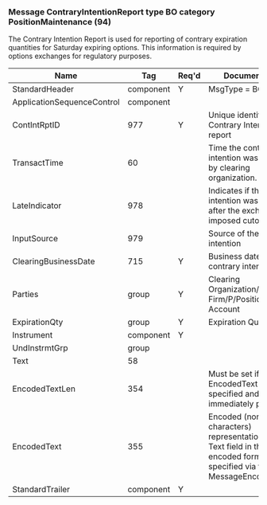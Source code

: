 ### Message ContraryIntentionReport type BO category PositionMaintenance (94)

The Contrary Intention Report is used for reporting of contrary expiration quantities for Saturday expiring options. This information is required by options exchanges for regulatory purposes.

| Name                       | Tag       | Req'd | Documentation                                                                                                                  |
|----------------------------|-----------|----------|-------------------------------------------------------------------------------------------------------------------------------|
| StandardHeader             | component |   Y   | MsgType = BO                                                                                                                   |
| ApplicationSequenceControl | component |       |                                                                                                                                |
| ContIntRptID               | 977       |   Y   | Unique identifier for the Contrary Intention report                                                                            |
| TransactTime               | 60        |       | Time the contrary intention was received by clearing organization.                                                             |
| LateIndicator              | 978       |       | Indicates if the contrary intention was received after the exchange imposed cutoff time                                        |
| InputSource                | 979       |       | Source of the contrary intention                                                                                               |
| ClearingBusinessDate       | 715       |   Y   | Business date of contrary intention                                                                                            |
| Parties                    | group     |   Y   | Clearing Organization/P/Clearing Firm/P/Position Account                                                                       |
| ExpirationQty              | group     |   Y   | Expiration Quantities                                                                                                          |
| Instrument                 | component |   Y   |                                                                                                                                |
| UndInstrmtGrp              | group     |       |                                                                                                                                |
| Text                       | 58        |       |                                                                                                                                |
| EncodedTextLen             | 354       |       | Must be set if EncodedText field is specified and must immediately precede it.                                                 |
| EncodedText                | 355       |       | Encoded (non-ASCII characters) representation of the Text field in the encoded format specified via the MessageEncoding field. |
| StandardTrailer            | component |   Y   |                                                                                                                                |

